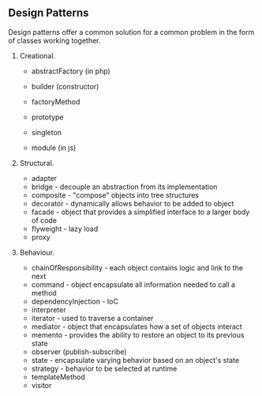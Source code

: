 Design Patterns
-

Design patterns offer a common solution for a common problem in the form of classes working together.

1. Creational.

    * abstractFactory (in php)

    * builder (constructor)
    * factoryMethod
    * prototype
    * singleton

    * module (in js)

2. Structural.

    * adapter
    * bridge - decouple an abstraction from its implementation
    * composite - "compose" objects into tree structures
    * decorator - dynamically allows behavior to be added to object
    * facade - object that provides a simplified interface to a larger body of code
    * flyweight - lazy load
    * proxy

3. Behaviour.

    * chainOfResponsibility - each object contains logic and link to the next
    * command - object encapsulate all information needed to call a method
    * dependencyInjection - IoC
    * interpreter
    * iterator - used to traverse a container
    * mediator - object that encapsulates how a set of objects interact
    * memento - provides the ability to restore an object to its previous state
    * observer (publish-subscribe)
    * state - encapsulate varying behavior based on an object's state
    * strategy - behavior to be selected at runtime
    * templateMethod
    * visitor
